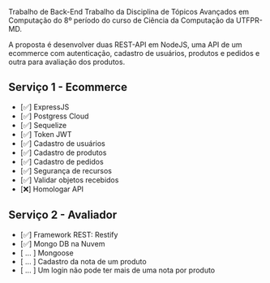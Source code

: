  Trabalho de Back-End 
 Trabalho da Disciplina de Tópicos Avançados em Computação do 8º período do curso de Ciência da Computação da UTFPR-MD.

A proposta é desenvolver duas REST-API em NodeJS, uma API de um ecommerce com autenticação, cadastro de usuários, produtos e pedidos e outra para avaliação dos produtos.

## Serviço 1 - Ecommerce
- [✅] ExpressJS
- [✅] Postgress Cloud
- [✅] Sequelize
- [✅] Token JWT
- [✅] Cadastro de usuários
- [✅] Cadastro de produtos
- [✅] Cadastro de pedidos
- [✅] Segurança de recursos
- [✅] Validar objetos recebidos
- [❌] Homologar API

## Serviço 2 - Avaliador
- [✅] Framework REST: Restify
- [✅] Mongo DB na Nuvem 
- [ ... ] Mongoose
- [ ... ] Cadastro da nota de um produto
- [ ... ] Um login não pode ter mais de uma nota por produto

